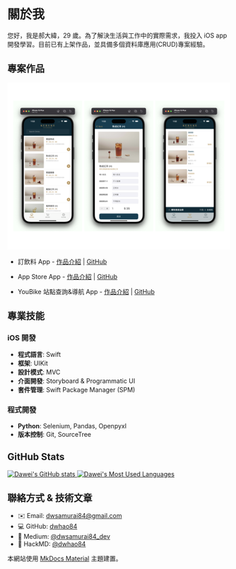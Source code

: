 # 關於我

您好，我是郝大緯，29 歲。為了解決生活與工作中的實際需求，我投入 iOS app 開發學習。目前已有上架作品，並具備多個資料庫應用(CRUD)專案經驗。

## 專案作品

<!-- 專案照片 -->

<p align="center">
<img src="assets/DrinkOrderApp.png" width="800"/>
</p>

- 訂飲料 App - [作品介紹](https://medium.com/彼得潘的-swift-ios-app-開發教室/hw-50-drink-order-app-1-get-6d4f7566c6f5) | [GitHub](https://github.com/dwhao84/DrinkOrderApp)

- App Store App - [作品介紹](https://medium.com/彼得潘的-swift-ios-app-開發教室/hw-48-app-store-425538e1f98b) | [GitHub](https://github.com/dwhao84/HW48-App-store)

- YouBike 站點查詢&導航 App - [作品介紹](https://medium.com/彼得潘的-swift-ios-app-開發教室/hw-47-串接you-bike-api-資料存到core-data-70fa9782e915) | [GitHub](https://github.com/dwhao84/HW-44-JSON-Decoder)

## 專業技能

### iOS 開發

- **程式語言**: Swift
- **框架**: UIKit
- **設計模式**: MVC
- **介面開發**: Storyboard & Programmatic UI
- **套件管理**: Swift Package Manager (SPM)

### 程式開發

- **Python**: Selenium, Pandas, Openpyxl
- **版本控制**: Git, SourceTree

## GitHub Stats

<div align="left">
 <a href="https://github.com/dwhao84">
   <img src="https://github-readme-stats.vercel.app/api?username=dwhao84&show_icons=true&theme=radical" alt="Dawei's GitHub stats" />
   <img src="https://github-readme-stats.vercel.app/api/top-langs/?username=dwhao84&layout=donut&theme=radical" alt="Dawei's Most Used Languages" />
 </a>
</div>

## 聯絡方式 & 技術文章

- ✉️ Email: [dwsamurai84@gmail.com](mailto:dwsamurai84@gmail.com)
- 💻 GitHub: [dwhao84](https://github.com/dwhao84)
- 📝 Medium: [@dwsamurai84_dev](https://medium.com/@dwsamurai84_dev)
- 📝 HackMD: [@dwhao84](https://hackmd.io/@dwhao84)

本網站使用 [MkDocs Material](https://squidfunk.github.io/mkdocs-material/) 主題建置。
